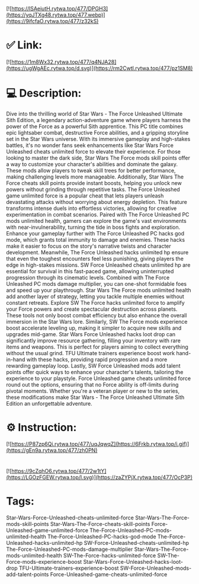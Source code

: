 [![https://lSAeiutH.rytwa.top/477/DPGH3](https://yqJTXg48.rytwa.top/477.webp)](https://9ifcfaO.rytwa.top/477/z32kS)
# ✅ Link:
[![https://1m8Wx32.rytwa.top/477/q4NJA28](https://ugWgAEc.rytwa.top/d.svg)](https://rm2Cwtl.rytwa.top/477/pz1SM8)
# 💻 Description:
Dive into the thrilling world of Star Wars - The Force Unleashed Ultimate Sith Edition, a legendary action-adventure game where players harness the power of the Force as a powerful Sith apprentice. This PC title combines epic lightsaber combat, destructive Force abilities, and a gripping storyline set in the Star Wars universe. With its immersive gameplay and high-stakes battles, it's no wonder fans seek enhancements like Star Wars Force Unleashed cheats unlimited force to elevate their experience.
For those looking to master the dark side, Star Wars The Force mods skill points offer a way to customize your character's abilities and dominate the galaxy. These mods allow players to tweak skill trees for better performance, making challenging levels more manageable. Additionally, Star Wars The Force cheats skill points provide instant boosts, helping you unlock new powers without grinding through repetitive tasks.
The Force Unleashed game unlimited force is a popular cheat that lets players unleash devastating attacks without worrying about energy depletion. This feature transforms intense duels into effortless victories, allowing for creative experimentation in combat scenarios. Paired with The Force Unleashed PC mods unlimited health, gamers can explore the game's vast environments with near-invulnerability, turning the tide in boss fights and exploration.
Enhance your gameplay further with The Force Unleashed PC hacks god mode, which grants total immunity to damage and enemies. These hacks make it easier to focus on the story's narrative twists and character development. Meanwhile, The Force Unleashed hacks unlimited hp ensure that even the toughest encounters feel less punishing, giving players the edge in high-stakes missions.
SW Force Unleashed cheats unlimited hp are essential for survival in this fast-paced game, allowing uninterrupted progression through its cinematic levels. Combined with The Force Unleashed PC mods damage multiplier, you can one-shot formidable foes and speed up your playthrough. Star Wars The Force mods unlimited health add another layer of strategy, letting you tackle multiple enemies without constant retreats.
Explore SW The Force hacks unlimited force to amplify your Force powers and create spectacular destruction across planets. These tools not only boost combat efficiency but also enhance the overall immersion in the Star Wars lore. Similarly, SW The Force mods experience boost accelerate leveling up, making it simpler to acquire new skills and upgrades mid-game.
Star Wars Force Unleashed hacks loot drop can significantly improve resource gathering, filling your inventory with rare items and weapons. This is perfect for players aiming to collect everything without the usual grind. TFU Ultimate trainers experience boost work hand-in-hand with these hacks, providing rapid progression and a more rewarding gameplay loop.
Lastly, SW Force Unleashed mods add talent points offer quick ways to enhance your character's talents, tailoring the experience to your playstyle. Force Unleashed game cheats unlimited force round out the options, ensuring that no Force ability is off-limits during pivotal moments. Whether you're a veteran player or new to the series, these modifications make Star Wars - The Force Unleashed Ultimate Sith Edition an unforgettable adventure.

# ⚙️ Instruction:
[![https://P87zp6Qi.rytwa.top/477/uqJqwqZ](https://6Frkb.rytwa.top/i.gif)](https://gEn9a.rytwa.top/477/zh0PN)
#
[![https://9cZqhO6.rytwa.top/477/2w1tY](https://LGOzFGEW.rytwa.top/l.svg)](https://zaZYPjX.rytwa.top/477/OcP3P)
# Tags:
Star-Wars-Force-Unleashed-cheats-unlimited-force Star-Wars-The-Force-mods-skill-points Star-Wars-The-Force-cheats-skill-points Force-Unleashed-game-unlimited-force The-Force-Unleashed-PC-mods-unlimited-health The-Force-Unleashed-PC-hacks-god-mode The-Force-Unleashed-hacks-unlimited-hp SW-Force-Unleashed-cheats-unlimited-hp The-Force-Unleashed-PC-mods-damage-multiplier Star-Wars-The-Force-mods-unlimited-health SW-The-Force-hacks-unlimited-force SW-The-Force-mods-experience-boost Star-Wars-Force-Unleashed-hacks-loot-drop TFU-Ultimate-trainers-experience-boost SW-Force-Unleashed-mods-add-talent-points Force-Unleashed-game-cheats-unlimited-force





